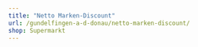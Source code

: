 ```yaml
---
title: "Netto Marken-Discount"
url: /gundelfingen-a-d-donau/netto-marken-discount/
shop: Supermarkt
---
```

